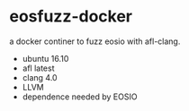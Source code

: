 # eosfuzz-docker
a docker continer to fuzz eosio with afl-clang.

- ubuntu 16.10
- afl latest
- clang 4.0
- LLVM 
- dependence needed by EOSIO
